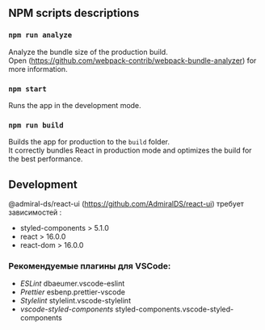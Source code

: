 ## NPM scripts descriptions

### `npm run analyze`

Analyze the bundle size of the production build.\
Open (https://github.com/webpack-contrib/webpack-bundle-analyzer) for more information.

### `npm start`

Runs the app in the development mode.

### `npm run build`

Builds the app for production to the `build` folder.\
It correctly bundles React in production mode and optimizes the build for the best performance.


## Development
@admiral-ds/react-ui (https://github.com/AdmiralDS/react-ui) требует зависимостей :
- styled-components > 5.1.0
- react > 16.0.0
- react-dom > 16.0.0


### Рекомендуемые плагины для VSCode:

- _ESLint_ dbaeumer.vscode-eslint
- _Prettier_ esbenp.prettier-vscode
- _Stylelint_ stylelint.vscode-stylelint
- _vscode-styled-components_ styled-components.vscode-styled-components
